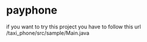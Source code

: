 # payphone

if you want to try this project you have to follow this url  /taxi_phone/src/sample/Main.java
